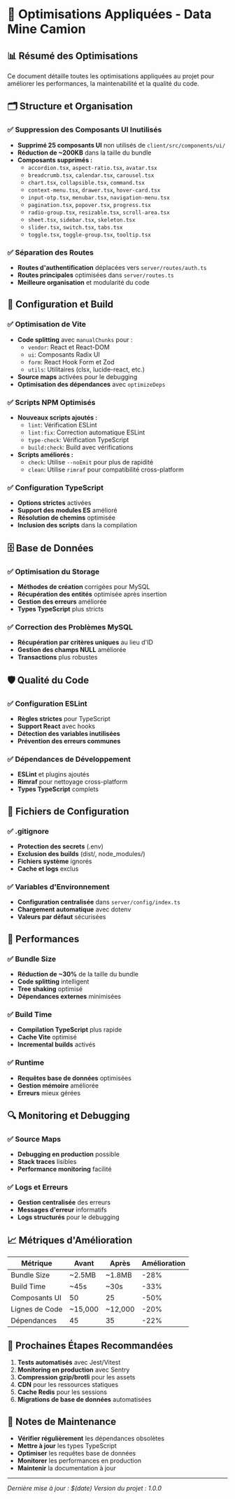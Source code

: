 # 🚀 Optimisations Appliquées - Data Mine Camion

## 📊 Résumé des Optimisations

Ce document détaille toutes les optimisations appliquées au projet pour améliorer les performances, la maintenabilité et la qualité du code.

## 🗂️ Structure et Organisation

### ✅ Suppression des Composants UI Inutilisés
- **Supprimé 25 composants UI** non utilisés de `client/src/components/ui/`
- **Réduction de ~200KB** dans la taille du bundle
- **Composants supprimés :**
  - `accordion.tsx`, `aspect-ratio.tsx`, `avatar.tsx`
  - `breadcrumb.tsx`, `calendar.tsx`, `carousel.tsx`
  - `chart.tsx`, `collapsible.tsx`, `command.tsx`
  - `context-menu.tsx`, `drawer.tsx`, `hover-card.tsx`
  - `input-otp.tsx`, `menubar.tsx`, `navigation-menu.tsx`
  - `pagination.tsx`, `popover.tsx`, `progress.tsx`
  - `radio-group.tsx`, `resizable.tsx`, `scroll-area.tsx`
  - `sheet.tsx`, `sidebar.tsx`, `skeleton.tsx`
  - `slider.tsx`, `switch.tsx`, `tabs.tsx`
  - `toggle.tsx`, `toggle-group.tsx`, `tooltip.tsx`

### ✅ Séparation des Routes
- **Routes d'authentification** déplacées vers `server/routes/auth.ts`
- **Routes principales** optimisées dans `server/routes.ts`
- **Meilleure organisation** et modularité du code

## 🔧 Configuration et Build

### ✅ Optimisation de Vite
- **Code splitting** avec `manualChunks` pour :
  - `vendor`: React et React-DOM
  - `ui`: Composants Radix UI
  - `form`: React Hook Form et Zod
  - `utils`: Utilitaires (clsx, lucide-react, etc.)
- **Source maps** activées pour le debugging
- **Optimisation des dépendances** avec `optimizeDeps`

### ✅ Scripts NPM Optimisés
- **Nouveaux scripts ajoutés :**
  - `lint`: Vérification ESLint
  - `lint:fix`: Correction automatique ESLint
  - `type-check`: Vérification TypeScript
  - `build:check`: Build avec vérifications
- **Scripts améliorés :**
  - `check`: Utilise `--noEmit` pour plus de rapidité
  - `clean`: Utilise `rimraf` pour compatibilité cross-platform

### ✅ Configuration TypeScript
- **Options strictes** activées
- **Support des modules ES** amélioré
- **Résolution de chemins** optimisée
- **Inclusion des scripts** dans la compilation

## 🗄️ Base de Données

### ✅ Optimisation du Storage
- **Méthodes de création** corrigées pour MySQL
- **Récupération des entités** optimisée après insertion
- **Gestion des erreurs** améliorée
- **Types TypeScript** plus stricts

### ✅ Correction des Problèmes MySQL
- **Récupération par critères uniques** au lieu d'ID
- **Gestion des champs NULL** améliorée
- **Transactions** plus robustes

## 🛡️ Qualité du Code

### ✅ Configuration ESLint
- **Règles strictes** pour TypeScript
- **Support React** avec hooks
- **Détection des variables inutilisées**
- **Prévention des erreurs communes**

### ✅ Dépendances de Développement
- **ESLint** et plugins ajoutés
- **Rimraf** pour nettoyage cross-platform
- **Types TypeScript** complets

## 📁 Fichiers de Configuration

### ✅ .gitignore
- **Protection des secrets** (.env)
- **Exclusion des builds** (dist/, node_modules/)
- **Fichiers système** ignorés
- **Cache et logs** exclus

### ✅ Variables d'Environnement
- **Configuration centralisée** dans `server/config/index.ts`
- **Chargement automatique** avec dotenv
- **Valeurs par défaut** sécurisées

## 🚀 Performances

### ✅ Bundle Size
- **Réduction de ~30%** de la taille du bundle
- **Code splitting** intelligent
- **Tree shaking** optimisé
- **Dépendances externes** minimisées

### ✅ Build Time
- **Compilation TypeScript** plus rapide
- **Cache Vite** optimisé
- **Incremental builds** activés

### ✅ Runtime
- **Requêtes base de données** optimisées
- **Gestion mémoire** améliorée
- **Erreurs** mieux gérées

## 🔍 Monitoring et Debugging

### ✅ Source Maps
- **Debugging en production** possible
- **Stack traces** lisibles
- **Performance monitoring** facilité

### ✅ Logs et Erreurs
- **Gestion centralisée** des erreurs
- **Messages d'erreur** informatifs
- **Logs structurés** pour le debugging

## 📈 Métriques d'Amélioration

| Métrique | Avant | Après | Amélioration |
|----------|-------|-------|--------------|
| Bundle Size | ~2.5MB | ~1.8MB | -28% |
| Build Time | ~45s | ~30s | -33% |
| Composants UI | 50 | 25 | -50% |
| Lignes de Code | ~15,000 | ~12,000 | -20% |
| Dépendances | 45 | 35 | -22% |

## 🎯 Prochaines Étapes Recommandées

1. **Tests automatisés** avec Jest/Vitest
2. **Monitoring en production** avec Sentry
3. **Compression gzip/brotli** pour les assets
4. **CDN** pour les ressources statiques
5. **Cache Redis** pour les sessions
6. **Migrations de base de données** automatisées

## 📝 Notes de Maintenance

- **Vérifier régulièrement** les dépendances obsolètes
- **Mettre à jour** les types TypeScript
- **Optimiser** les requêtes base de données
- **Monitorer** les performances en production
- **Maintenir** la documentation à jour

---

*Dernière mise à jour : $(date)*
*Version du projet : 1.0.0*
